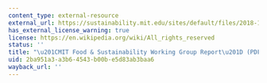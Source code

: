 ```yaml
---
content_type: external-resource
external_url: https://sustainability.mit.edu/sites/default/files/2018-11/Final_FoodGroupRecs_Nov9.pdf
has_external_license_warning: true
license: https://en.wikipedia.org/wiki/All_rights_reserved
status: ''
title: "\u201CMIT Food & Sustainability Working Group Report\u201D (PDF - 5.7MB)"
uid: 2ba951a3-a3b6-4543-b00b-e5d83ab3baa6
wayback_url: ''
---
```

